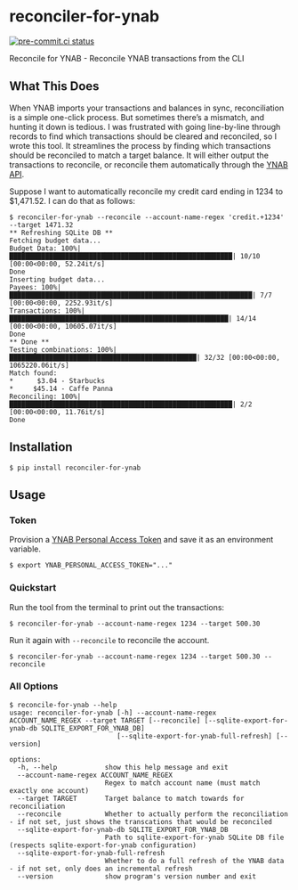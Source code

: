 # reconciler-for-ynab

[![pre-commit.ci status](https://results.pre-commit.ci/badge/github/mxr/reconciler-for-ynab/main.svg)](https://results.pre-commit.ci/latest/github/mxr/reconciler-for-ynab/main)

Reconcile for YNAB - Reconcile YNAB transactions from the CLI

## What This Does

When YNAB imports your transactions and balances in sync, reconciliation is a simple one-click process. But sometimes there’s a mismatch, and hunting it down is tedious. I was frustrated with going line-by-line through records to find which transactions should be cleared and reconciled, so I wrote this tool. It streamlines the process by finding which transactions should be reconciled to match a target balance. It will either output the transactions to reconcile, or reconcile them automatically through the [YNAB API](https://api.ynab.com/).

Suppose I want to automatically reconcile my credit card ending in 1234 to \$1,471.52. I can do that as follows:

```console
$ reconciler-for-ynab --reconcile --account-name-regex 'credit.+1234' --target 1471.32 
** Refreshing SQLite DB **
Fetching budget data...
Budget Data: 100%|████████████████████████████████████████████████████████| 10/10 [00:00<00:00, 52.24it/s]
Done
Inserting budget data...
Payees: 100%|█████████████████████████████████████████████████████████████| 7/7 [00:00<00:00, 2252.93it/s]
Transactions: 100%|███████████████████████████████████████████████████████| 14/14 [00:00<00:00, 10605.07it/s]
Done
** Done **
Testing combinations: 100%|███████████████████████████████████████████████| 32/32 [00:00<00:00, 1065220.06it/s]
Match found:
*      $3.04 - Starbucks
*     $45.14 - Caffe Panna
Reconciling: 100%|████████████████████████████████████████████████████████| 2/2 [00:00<00:00, 11.76it/s]
Done
```

## Installation

```console
$ pip install reconciler-for-ynab
```

## Usage

### Token

Provision a [YNAB Personal Access Token](https://api.ynab.com/#personal-access-tokens) and save it as an environment variable.

```console
$ export YNAB_PERSONAL_ACCESS_TOKEN="..."
```

### Quickstart

Run the tool from the terminal to print out the transactions:

```console
$ reconciler-for-ynab --account-name-regex 1234 --target 500.30
```

Run it again with `--reconcile` to reconcile the account.

```console
$ reconciler-for-ynab --account-name-regex 1234 --target 500.30 --reconcile
```

### All Options

```console
$ reconcile-for-ynab --help
usage: reconciler-for-ynab [-h] --account-name-regex ACCOUNT_NAME_REGEX --target TARGET [--reconcile] [--sqlite-export-for-ynab-db SQLITE_EXPORT_FOR_YNAB_DB]
                           [--sqlite-export-for-ynab-full-refresh] [--version]

options:
  -h, --help            show this help message and exit
  --account-name-regex ACCOUNT_NAME_REGEX
                        Regex to match account name (must match exactly one account)
  --target TARGET       Target balance to match towards for reconciliation
  --reconcile           Whether to actually perform the reconciliation - if not set, just shows the transcations that would be reconciled
  --sqlite-export-for-ynab-db SQLITE_EXPORT_FOR_YNAB_DB
                        Path to sqlite-export-for-ynab SQLite DB file (respects sqlite-export-for-ynab configuration)
  --sqlite-export-for-ynab-full-refresh
                        Whether to do a full refresh of the YNAB data - if not set, only does an incremental refresh
  --version             show program's version number and exit
```
